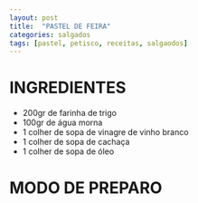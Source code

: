 ```yaml
---
layout: post
title:  "PASTEL DE FEIRA"
categories: salgados
tags: [pastel, petisco, receitas, salgaodos]
---
```


INGREDIENTES
===

* 200gr de farinha de trigo
* 100gr de água morna
* 1 colher de sopa de vinagre de vinho branco
* 1 colher de sopa de cachaça
* 1 colher de sopa de óleo

MODO DE PREPARO
===
